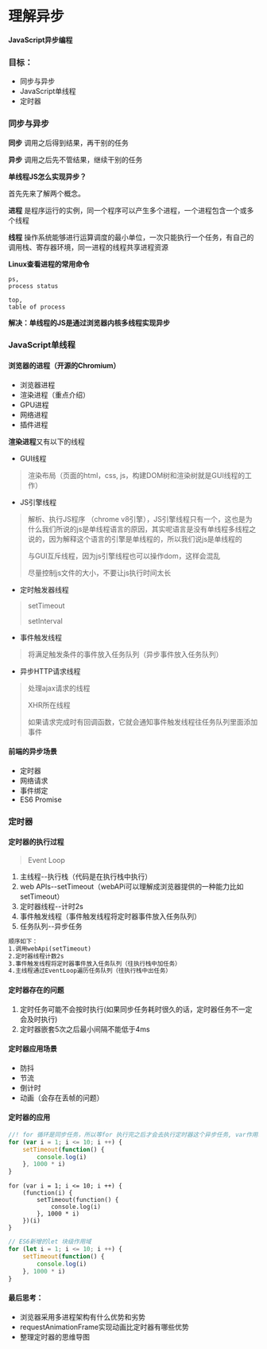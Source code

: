 # 理解异步

**JavaScript异步编程**

### 目标：

+ 同步与异步
+ JavaScript单线程
+ 定时器



### 同步与异步

**同步**		调用之后得到结果，再干别的任务

**异步**		调用之后先不管结果，继续干别的任务

**单线程JS怎么实现异步？**

首先先来了解两个概念。

**进程**		是程序运行的实例，同一个程序可以产生多个进程，一个进程包含一个或多个线程

**线程**		操作系统能够进行运算调度的最小单位，一次只能执行一个任务，有自己的调用栈、寄存器环境，同一进程的线程共享进程资源

**Linux查看进程的常用命令**

```shell
ps,
process status
```

```shell
top,
table of process
```

**解决：**单线程的JS是**通过浏览器内核多线程实现异步**

### JavaScript单线程

#### 浏览器的进程（开源的Chromium）

+ 浏览器进程
+ 渲染进程（重点介绍）
+ GPU进程
+ 网络进程
+ 插件进程

**渲染进程**又有以下的线程

+ GUI线程

> 渲染布局（页面的html，css, js，构建DOM树和渲染树就是GUI线程的工作）

+ JS引擎线程

> 解析、执行JS程序  （chrome v8引擎），JS引擎线程只有一个，这也是为什么我们所说的js是单线程语言的原因，其实呢语言是没有单线程多线程之说的，因为解释这个语言的引擎是单线程的，所以我们说js是单线程的
>
> 与GUI互斥线程，因为js引擎线程也可以操作dom，这样会混乱
>
> 尽量控制js文件的大小，不要让js执行时间太长

+ 定时触发器线程

> setTimeout
>
> setInterval

+ 事件触发线程

> 将满足触发条件的事件放入任务队列（异步事件放入任务队列）

+ 异步HTTP请求线程

> 处理ajax请求的线程
>
> XHR所在线程
>
> 如果请求完成时有回调函数，它就会通知事件触发线程往任务队列里面添加事件

#### 前端的异步场景

+ 定时器
+ 网络请求
+ 事件绑定
+ ES6 Promise



### 定时器

#### 定时器的执行过程

> Event Loop

1. 主线程--执行栈（代码是在执行栈中执行）
2. web APIs--setTimeout（webAPi可以理解成浏览器提供的一种能力比如setTimeout）
3. 定时器线程--计时2s
4. 事件触发线程（事件触发线程将定时器事件放入任务队列）
5. 任务队列--异步任务

```html
顺序如下：
1.调用webApi(setTimeout)
2.定时器线程计数2s
3.事件触发线程将定时器事件放入任务队列（往执行栈中加任务）
4.主线程通过EventLoop遍历任务队列（往执行栈中出任务）
```

#### 定时器存在的问题

1. 定时任务可能不会按时执行(如果同步任务耗时很久的话，定时器任务不一定会及时执行)
2. 定时器嵌套5次之后最小间隔不能低于4ms

#### 定时器应用场景

+ 防抖
+ 节流
+ 倒计时
+ 动画（会存在丢帧的问题）

#### 定时器的应用

```js
//! for 循环是同步任务，所以等for 执行完之后才会去执行定时器这个异步任务, var作用域是全局的，没有块级作用域
for (var i = 1; i <= 10; i ++) {
    setTimeout(function() {
        console.log(i)
    }, 1000 * i)
}
```

```
for (var i = 1; i <= 10; i ++) {
    (function(i) {
        setTimeout(function() {
            console.log(i)
        }, 1000 * i)
    })(i)
}
```

```js
// ES6新增的let 块级作用域
for (let i = 1; i <= 10; i ++) {
    setTimeout(function() {
        console.log(i)
    }, 1000 * i)
}
```



#### 最后思考：

+ 浏览器采用多进程架构有什么优势和劣势
+ requestAnimationFrame实现动画比定时器有哪些优势
+ 整理定时器的思维导图







